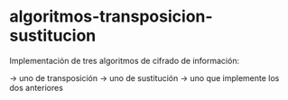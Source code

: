 # algoritmos-transposicion-sustitucion
Implementación de tres algoritmos de cifrado de información: 

-> uno de transposición
-> uno de sustitución
-> uno que implemente los dos anteriores
